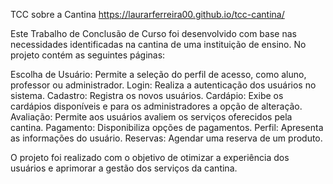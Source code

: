 TCC sobre a Cantina
https://laurarferreira00.github.io/tcc-cantina/

Este Trabalho de Conclusão de Curso foi desenvolvido com base nas necessidades identificadas na cantina de uma instituição de ensino. No projeto contém as seguintes páginas:

Escolha de Usuário: Permite a seleção do perfil de acesso, como aluno, professor ou administrador.
Login: Realiza a autenticação dos usuários no sistema.
Cadastro: Registra os novos usuários.
Cardápio: Exibe os cardápios disponíveis e para os administradores a opção de alteração.
Avaliação: Permite aos usuários avaliem os serviços oferecidos pela cantina.
Pagamento: Disponibiliza opções de pagamentos.
Perfil: Apresenta as informações do usuário.
Reservas: Agendar uma reserva de um produto.

O projeto foi realizado com o objetivo de otimizar a experiência dos usuários e aprimorar a gestão dos serviços da cantina.
